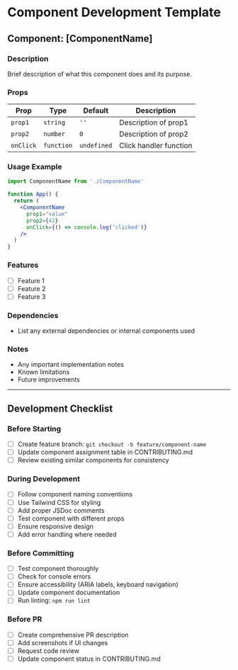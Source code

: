 # Component Development Template

## Component: [ComponentName]

### Description
Brief description of what this component does and its purpose.

### Props
| Prop | Type | Default | Description |
|------|------|---------|-------------|
| `prop1` | `string` | `''` | Description of prop1 |
| `prop2` | `number` | `0` | Description of prop2 |
| `onClick` | `function` | `undefined` | Click handler function |

### Usage Example
```jsx
import ComponentName from './ComponentName'

function App() {
  return (
    <ComponentName 
      prop1="value"
      prop2={42}
      onClick={() => console.log('clicked')}
    />
  )
}
```

### Features
- [ ] Feature 1
- [ ] Feature 2
- [ ] Feature 3

### Dependencies
- List any external dependencies or internal components used

### Notes
- Any important implementation notes
- Known limitations
- Future improvements

---

## Development Checklist

### Before Starting
- [ ] Create feature branch: `git checkout -b feature/component-name`
- [ ] Update component assignment table in CONTRIBUTING.md
- [ ] Review existing similar components for consistency

### During Development
- [ ] Follow component naming conventions
- [ ] Use Tailwind CSS for styling
- [ ] Add proper JSDoc comments
- [ ] Test component with different props
- [ ] Ensure responsive design
- [ ] Add error handling where needed

### Before Committing
- [ ] Test component thoroughly
- [ ] Check for console errors
- [ ] Ensure accessibility (ARIA labels, keyboard navigation)
- [ ] Update component documentation
- [ ] Run linting: `npm run lint`

### Before PR
- [ ] Create comprehensive PR description
- [ ] Add screenshots if UI changes
- [ ] Request code review
- [ ] Update component status in CONTRIBUTING.md
